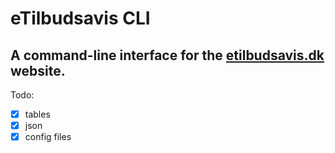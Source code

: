 # eTilbudsavis CLI
## A command-line interface for the [etilbudsavis.dk](https://www.etilbudsavis.dk) website.

Todo:
- [x] tables
- [x] json
- [x] config files
